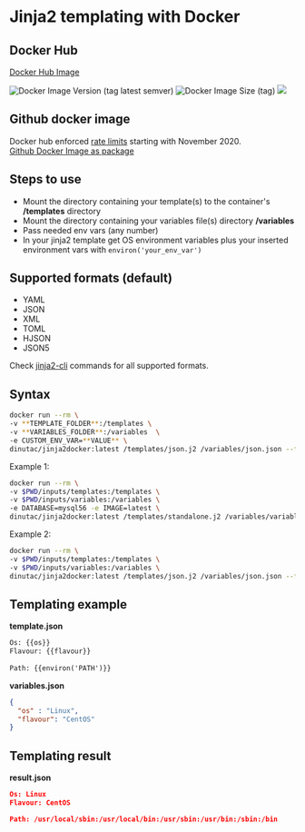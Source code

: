 # Jinja2 templating with Docker

## Docker Hub
[Docker Hub Image](https://hub.docker.com/r/dinutac/jinja2docker)  

![Docker Image Version (tag latest semver)](https://img.shields.io/docker/v/dinutac/jinja2docker/2.1.7) ![Docker Image Size (tag)](https://img.shields.io/docker/image-size/dinutac/jinja2docker/2.1.7) ![](https://img.shields.io/docker/pulls/dinutac/jinja2docker.svg)

## Github docker image
Docker hub enforced [rate limits](https://www.docker.com/increase-rate-limits) starting with November 2020.  
[Github Docker Image as package](https://github.com/dinuta/jinja2docker/packages/546841)

## Steps to use   
*   Mount the directory containing your template(s) to the container's **/templates** directory
*   Mount the directory containing your variables file(s) directory **/variables**
*   Pass needed env vars (any number)
*   In your jinja2 template get OS environment variables plus your inserted environment vars with ```environ('your_env_var')```

## Supported formats (default)
*   YAML
*   JSON
*   XML
*   TOML
*   HJSON
*   JSON5

Check [jinja2-cli](https://github.com/mattrobenolt/jinja2-cli) commands for all supported formats.  

## Syntax

```bash
docker run --rm \
-v **TEMPLATE_FOLDER**:/templates \ 
-v **VARIABLES_FOLDER**:/variables  \
-e CUSTOM_ENV_VAR=**VALUE** \
dinutac/jinja2docker:latest /templates/json.j2 /variables/json.json --format=json > **OUTPUT_FILE**
```

Example 1: 
```bash
docker run --rm \
-v $PWD/inputs/templates:/templates \
-v $PWD/inputs/variables:/variables \
-e DATABASE=mysql56 -e IMAGE=latest \
dinutac/jinja2docker:latest /templates/standalone.j2 /variables/variables.yml --format=yaml > docker-compose.yml
```

Example 2:
```bash
docker run --rm \
-v $PWD/inputs/templates:/templates \
-v $PWD/inputs/variables:/variables \
dinutac/jinja2docker:latest /templates/json.j2 /variables/json.json --format=json
```

## Templating example
**template.json**
``` txt
Os: {{os}}
Flavour: {{flavour}}
   
Path: {{environ('PATH')}}
```

**variables.json**
```json
{
  "os" : "Linux",
  "flavour": "CentOS"
}
```

## Templating result  
**result.json**
```json
Os: Linux
Flavour: CentOS

Path: /usr/local/sbin:/usr/local/bin:/usr/sbin:/usr/bin:/sbin:/bin
```
  
